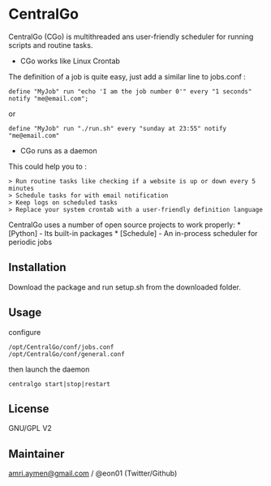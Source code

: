 # CentralGo
CentralGo (CGo) is multithreaded ans user-friendly scheduler for running scripts and routine tasks.
*   CGo works like Linux Crontab

The definition of a job is quite easy, just add a similar line to jobs.conf :    

    define "MyJob" run "echo 'I am the job number 0'" every "1 seconds" notify "me@email.com";

or        

    define "MyJob" run "./run.sh" every "sunday at 23:55" notify "me@email.com"

*   CGo runs as a daemon

This could help you to : 

    > Run routine tasks like checking if a website is up or down every 5 minutes
    > Schedule tasks for with email notification
    > Keep logs on scheduled tasks
    > Replace your system crontab with a user-friendly definition language
    
CentralGo uses a number of open source projects to work properly:
      * [Python] - Its built-in packages
      * [Schedule] - An in-process scheduler for periodic jobs

## Installation
Download the package and run setup.sh from the downloaded folder.

## Usage
configure

    /opt/CentralGo/conf/jobs.conf
    /opt/CentralGo/conf/general.conf

then launch the daemon

    centralgo start|stop|restart

## License
GNU/GPL V2


## Maintainer 
amri.aymen@gmail.com / @eon01 (Twitter/Github)
